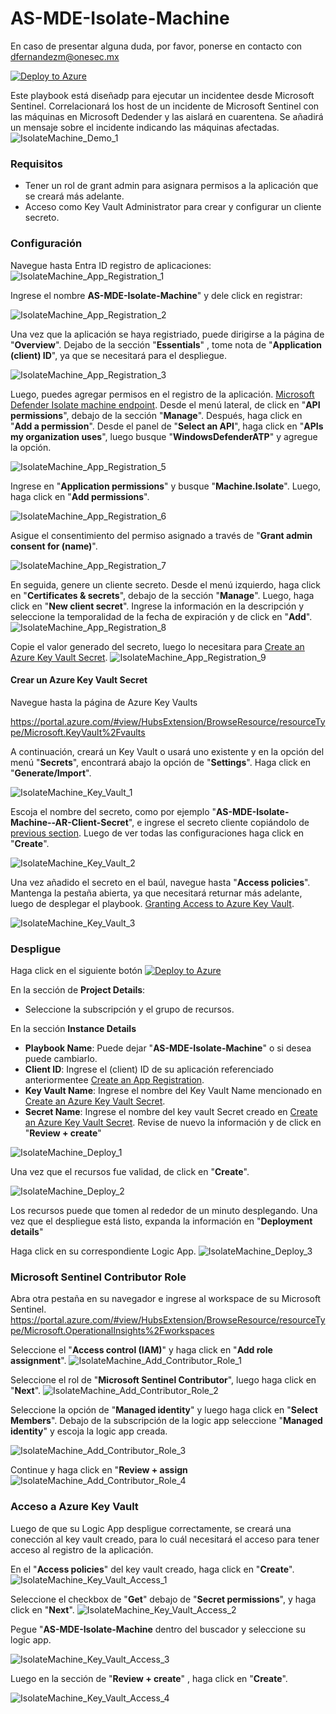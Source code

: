 # AS-MDE-Isolate-Machine

En caso de presentar alguna duda, por favor, ponerse en contacto con dfernandezm@onesec.mx

[![Deploy to Azure](https://aka.ms/deploytoazurebutton)](https://portal.azure.com/#create/Microsoft.Template/uri/https%3A%2F%2Fraw.githubusercontent.com%2FAzure%2FAzure-Sentinel%2Fmaster%2FPlaybooks%2FAS-MDE-Isolate-Machine%2Fazuredeploy.json)

Este playbook está diseñadp para ejecutar un incidentee desde Microsoft Sentinel. Correlacionará los host de un incidente de Microsoft Sentinel con las máquinas en Microsoft Dedender y las aislará en cuarentena. Se añadirá un mensaje sobre el incidente indicando las máquinas afectadas. 
![IsolateMachine_Demo_1](Images/IsolateMachine_Demo_1.png)

### Requisitos

* Tener un rol de grant admin para asignara permisos a la aplicación que se creará más adelante.
* Acceso como Key Vault Administrator para crear y configurar un cliente secreto. 

### Configuración 

Navegue hasta Entra ID registro de aplicaciones:
![IsolateMachine_App_Registration_1](Images/IsolateMachine_App_Registration_1.png)

Ingrese el nombre **AS-MDE-Isolate-Machine**" y dele click en registrar:

![IsolateMachine_App_Registration_2](Images/IsolateMachine_App_Registration_2.png)

Una vez que la aplicación se haya registriado, puede dirigirse a la página de "**Overview**". Dejabo de la sección "**Essentials**" , tome nota de "**Application (client) ID**", ya que se necesitará para el despliegue. 

![IsolateMachine_App_Registration_3](Imagesmages/IsolateMachine_App_Registration_3.png)

Luego, puedes agregar permisos en el registro de la aplicación. [Microsoft Defender Isolate machine endpoint](https://learn.microsoft.com/en-us/microsoft-365/security/defender-endpoint/api/isolate-machine?view=o365-worldwide#http-request). Desde el menú lateral, de click en "**API permissions**", debajo de la sección "**Manage**". Después, haga click en  "**Add a permission**".
Desde el panel de   "**Select an API**", haga click en "**APIs my organization uses**", luego busque "**WindowsDefenderATP**" y agregue la opción. 

![IsolateMachine_App_Registration_5](Images/IsolateMachine_App_Registration_5.png)

Ingrese en "**Application permissions**" y busque "**Machine.Isolate**". Luego, haga click en "**Add permissions**".

![IsolateMachine_App_Registration_6](Images/IsolateMachine_App_Registration_6.png)

Asigue el consentimiento del permiso asignado a través de "**Grant admin consent for (name)**".

![IsolateMachine_App_Registration_7](Images/IsolateMachine_App_Registration_7.png)

En seguida, genere un cliente secreto. Desde el menú izquierdo, haga click en  "**Certificates & secrets**", debajo de la sección "**Manage**". Luego, haga click en "**New client secret**". Ingrese la información en la descripción y seleccione la temporalidad de la fecha de expiración y de click en "**Add**".
 ![IsolateMachine_App_Registration_8](Images/IsolateMachine_App_Registration_8.png)

Copie el valor generado del secreto, luego lo necesitara para [Create an Azure Key Vault Secret](https://github.com/Azure/Azure-Sentinel/tree/master/Playbooks/AS-MDE-Isolate-Machine#create-an-azure-key-vault-secret).
![IsolateMachine_App_Registration_9](Images/IsolateMachine_App_Registration_9.png)

#### Crear un  Azure Key Vault Secret
Navegue hasta la página de Azure Key Vaults 

https://portal.azure.com/#view/HubsExtension/BrowseResource/resourceType/Microsoft.KeyVault%2Fvaults

A continuación, creará un Key Vault o usará uno existente y en la opción del menú "**Secrets**", encontrará abajo la opción de "**Settings**". Haga click en "**Generate/Import**".

![IsolateMachine_Key_Vault_1](Images/IsolateMachine_Key_Vault_1.png)

Escoja el nombre del secreto, como por ejemplo "**AS-MDE-Isolate-Machine--AR-Client-Secret**", e ingrese el secreto cliente copiándolo de [previous section](https://github.com/Azure/Azure-Sentinel/tree/master/Playbooks/AS-MDE-Isolate-Machine#create-an-app-registration). Luego de ver todas las configuraciones haga click en "**Create**". 

![IsolateMachine_Key_Vault_2](Images/IsolateMachine_Key_Vault_2.png)


Una vez añadido el secreto en el baúl, navegue hasta "**Access policies**". Mantenga la pestaña abierta, ya que necesitará returnar más adelante, luego de desplegar el playbook. [Granting Access to Azure Key Vault](https://github.com/Azure/Azure-Sentinel/tree/master/Playbooks/AS-MDE-Isolate-Machine#granting-access-to-azure-key-vault).

![IsolateMachine_Key_Vault_3](Images/IsolateMachine_Key_Vault_3.png)

### Despligue

Haga click en el siguiente botón [![Deploy to Azure](https://aka.ms/deploytoazurebutton)](https://portal.azure.com/#create/Microsoft.Template/uri/https%3A%2F%2Fraw.githubusercontent.com%2FAzure%2FAzure-Sentinel%2Fmaster%2FPlaybooks%2FAS-MDE-Isolate-Machine%2Fazuredeploy.json)

En la sección de **Project Details**:

* Seleccione la subscripción y el grupo de recursos.

En la sección **Instance Details**

* **Playbook Name**: Puede dejar  "**AS-MDE-Isolate-Machine**" o si desea puede cambiarlo. 
*  **Client ID**: Ingrese el (client) ID de su aplicación referenciado anteriormentee [Create an App Registration](https://github.com/Azure/Azure-Sentinel/tree/master/Playbooks/AS-MDE-Isolate-Machine#create-an-app-registration).
* **Key Vault Name**: Ingrese el nombre del Key Vault Name mencionado en [Create an Azure Key Vault Secret](https://github.com/Azure/Azure-Sentinel/tree/master/Playbooks/AS-MDE-Isolate-Machine#create-an-azure-key-vault-secret).
* **Secret Name**: Ingrese el nombre del key vault Secret creado en [Create an Azure Key Vault Secret](https://github.com/Azure/Azure-Sentinel/tree/master/Playbooks/AS-MDE-Isolate-Machine#create-an-azure-key-vault-secret).
Revise de nuevo la información y de click en "**Review + create**"

![IsolateMachine_Deploy_1](Images/IsolateMachine_Deploy_1.png)

Una vez que el recursos fue validad, de click en "**Create**".

![IsolateMachine_Deploy_2](Images/IsolateMachine_Deploy_2.png)

Los recursos puede que tomen al rededor de un minuto desplegando. Una vez que el despliegue está listo, expanda la información en "**Deployment details**" 

Haga click en su correspondiente Logic App. 
![IsolateMachine_Deploy_3](Images/IsolateMachine_Deploy_3.png)

### Microsoft Sentinel Contributor Role
Abra otra pestaña en su navegador e ingrese al workspace de su Microsoft Sentinel. 
https://portal.azure.com/#view/HubsExtension/BrowseResource/resourceType/Microsoft.OperationalInsights%2Fworkspaces

Seleccione el  "**Access control (IAM)**" y haga click en "**Add role assignment**".
![IsolateMachine_Add_Contributor_Role_1](Images/IsolateMachine_Add_Contributor_Role_1.png)

Seleccione el rol de "**Microsoft Sentinel Contributor**", luego haga click en  "**Next**".
![IsolateMachine_Add_Contributor_Role_2](Images/IsolateMachine_Add_Contributor_Role_2.png)

Seleccione la opción de "**Managed identity**" y luego haga click en "**Select Members**". Debajo de la subscripción de la logic app seleccione "**Managed identity**" y escoja la logic app creada. 

![IsolateMachine_Add_Contributor_Role_3](Images/IsolateMachine_Add_Contributor_Role_3.png)

Continue y haga click en "**Review + assign**
![IsolateMachine_Add_Contributor_Role_4](Images/IsolateMachine_Add_Contributor_Role_4.png)

### Acceso a Azure Key Vault

Luego de que su Logic App despligue correctamente, se creará una conección al key vault creado, para lo cuál necesitará el acceso para tener acceso al registro de la aplicación. 

En el "**Access policies**" del key vault creado, haga click en "**Create**".
![IsolateMachine_Key_Vault_Access_1](Images/IsolateMachine_Key_Vault_Access_1.png)

Seleccione el checkbox de "**Get**"  debajo de "**Secret permissions**", y haga click en "**Next**".
![IsolateMachine_Key_Vault_Access_2](Images/IsolateMachine_Key_Vault_Access_2.png)

Pegue "**AS-MDE-Isolate-Machine** dentro del buscador y seleccione su logic app. 

![IsolateMachine_Key_Vault_Access_3](Images/IsolateMachine_Key_Vault_Access_3.png)

Luego en la sección de "**Review + create**" , haga click en "**Create**".

![IsolateMachine_Key_Vault_Access_4](Images/IsolateMachine_Key_Vault_Access_4.png)


